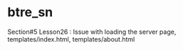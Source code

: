 # btre_sn
Section#5 Lesson26 : Issue with loading the server page, templates/index.html, templates/about.html
